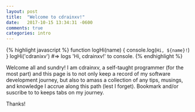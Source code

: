 ```yaml
---
layout: post
title:  "Welcome to cdrainxv!"
date:   2017-10-15 13:34:31 -0600
comments: true
categories: intro
---
```

{% highlight javascript %}
function logHi(name) {
  console.log(`Hi, ${name}!`)
}
logHi('cdranixv')
#=> logs 'Hi, cdrainxv!' to console.
{% endhighlight %}

Welcome all and sundry! I am cdrainxv, a self-taught programmer (for the most part) and this page is to not only keep a record of my software development journey, but also to amass a collection of any tips, musings, and knowledge I accrue along this path (lest I forget). Bookmark and/or suscribe to to keeps tabs on my journey. 

Thanks!